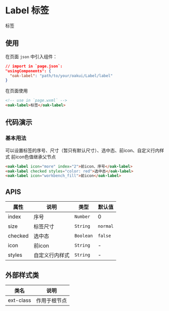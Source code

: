 # Label 标签
标签

## 使用

在页面 `json` 中引入组件：

```json
// import in `page.json`:
"usingComponents": {
  "oak-label": "path/to/your/oakui/Label/label"
}
```

在页面使用
```html
<!-- use in `page.wxml` -->
<oak-label>标签</oak-label>
```

## 代码演示
### 基本用法
可以设置标签的序号、尺寸（暂只有默认尺寸）、选中态、前icon、自定义行内样式
前icon色值继承父节点
```html
<oak-label icon="more" index="2">前icon、序号</oak-label>
<oak-label checked styles="color: red">选中态</oak-label>
<oak-label icon="workbench_fill">前icon</oak-label>
```

## APIS

| 属性 | 说明 | 类型 | 默认值 |
|-----------|-----------|-----------|-------------|
| index | 序号 | `Number` | 0 |
| size | 标签尺寸  | `String` | `normal` |
| checked | 选中态 | `Boolean` | `false` |
| icon | 前icon  | `String` | - |
| styles | 自定义行内样式 | `String` | - |


## 外部样式类

| 类名 | 说明 |
|-----------|-----------|
| ext-class | 作用于根节点 |
